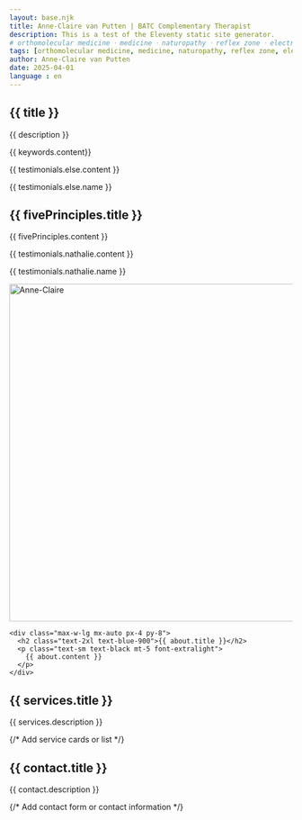 ```yaml
---
layout: base.njk
title: Anne-Claire van Putten | BATC Complementary Therapist
description: This is a test of the Eleventy static site generator.
# orthomolecular medicine ⸱ medicine ⸱ naturopathy ⸱ reflex zone ⸱ electro acupuncture specialised in strengthening the immune system, improving the digestion system and skin problems
tags: [orthomolecular medicine, medicine, naturopathy, reflex zone, electro acupuncture]
author: Anne-Claire van Putten
date: 2025-04-01
language : en
---
```


<div>
  <section
    id="home"
    class="py-8 relative flex items-center justify-center bg-light-beige"
  >
    <!-- <BulletBall color="bg-white" /> -->
    <div class="text-center">
      <h1 class="uppercase text-2xl mb-2">
        {{ title }}
      </h1>
      <p class="text-md text-gray-600">
        {{ description }}
      </p>
    </div>
  </section>

  <section>
    <div class="py-8 relative flex items-center justify-center bg-white">
      <!-- <BulletBall color="bg-blue-900" /> -->
      <!-- mx-auto left-0 right-0 rounded-full -->
      <div class="mx-auto left-0 right-0 z-10 rounded-full w-6 h-6 bg-blue-900"></div>
      <div class="text-center max-w-4xl mx-auto">
        <p class="lowercase text-lg">
          {{ keywords.content}}
        </p>
      </div>
    </div>
  </section>

  <section
    id="introduction"
    class="bg-gray-50 py-12"
    style="
      background-image: url('/public/temp/images/testimonials-else-bg.jpg');
      background-size: cover;
      background-position: bottom;
    "
  >
    <div class="max-w-4xl mx-auto px-4">
      <p class="text-lg text-black">{{ testimonials.else.content }}</p>
      <p class="text-md text-black mt-3 font-extralight uppercase">
        {{ testimonials.else.name }}
      </p>
    </div>
  </section>

  <section id="fivePrinciples" class="bg-light-beige py-16">
    <div class="max-w-4xl mx-auto px-4">
      <h2 class="uppercase text-3xl mb-6 text-blue-900">
        {{ fivePrinciples.title }}
      </h2>
      <p class="text-sm text-black mb-8">
        {{ fivePrinciples.content }}
      </p>
    </div>
  </section>

  <section
    class="bg-beige py-8 relative w-full"
    style="
      background-image: url('/public/temp/images/testimonials-nathalie-bg.jpg');
      background-size: cover;
      background-position: bottom;
    "
  >
    <!-- <BulletBall color="bg-dark-gray" />
    <BulletBall color="bg-white" absolute={false} class="mt-2" /> -->
    <div class="max-w-4xl mx-auto px-4">
      <p class="text-lg text-black">
        {{ testimonials.nathalie.content }}
      </p>
      <p class="text-md text-black mt-3 font-extralight uppercase">
        {{ testimonials.nathalie.name }}
      </p>
    </div>
  </section>

  <section
    id="about"
    class="grid lg:grid-cols-2 items-start justify-center bg-white gap-6"
  >
    <div class="w-full aspect-video object-cover">
      <img src="/temp/images/about-bg.jpg" alt="Anne-Claire"
        width="800"
        height="600"
        class="w-full h-full object-cover"
        />
      <div class="bg-blue-500 overflow-hidden">
        <div class="translate-x-1/2 w-96 h-96 rounded-full ml-auto bg-white/50"></div>
      </div>
    </div>

    <div class="max-w-lg mx-auto px-4 py-8">
      <h2 class="text-2xl text-blue-900">{{ about.title }}</h2>
      <p class="text-sm text-black mt-5 font-extralight">
        {{ about.content }}
      </p>
    </div>
  </section>

  <section
    id="services"
    class="min-h-screen flex items-center justify-center bg-gray-50 py-8"
  >
    <div class="max-w-4xl mx-auto px-4">
      <h2 class="text-2xl font-bold mb-6">{{ services.title }}</h2>
      <p class="text-lg text-black mb-8">{{ services.description }}</p>
      {/* Add service cards or list */}
    </div>
  </section>

  <section
    id="contact"
    class="min-h-screen flex items-center justify-center bg-white"
  >
    <div class="max-w-4xl mx-auto px-4">
      <h2 class="text-3xl font-bold mb-6">{{ contact.title }}</h2>
      <p class="text-lg text-black mb-8">{{ contact.description }}</p>
      {/* Add contact form or contact information */}
    </div>
  </section>

</div>